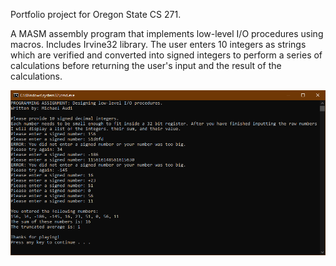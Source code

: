 Portfolio project for Oregon State CS 271. 

A MASM assembly program that implements low-level I/O procedures using macros. Includes Irvine32 library.
The user enters 10 integers as strings which are verified and converted into signed integers to perform a series of calculations before returning the user's input and the result of the calculations. 

![](https://github.com/MichaelZAudi/Oregon-State-CS-Portfolio-Projects/blob/main/MASM_IO/MASM_IO.PNG)
